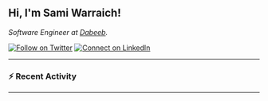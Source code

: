 <h2>Hi, I'm Sami Warraich!</h2>
<p><em>Software Engineer at <a href="https://dabeeb.co/">Dabeeb</a>.</em>



[![Follow on Twitter](https://img.shields.io/badge/--twitter?label=Twitter&logo=Twitter&style=social)](https://twitter.com/samiwarraich2) [![Connect on LinkedIn](https://img.shields.io/badge/--linkedin?label=LinkedIn&logo=LinkedIn&style=social)](https://www.linkedin.com/in/sami-warraich)

---

### :zap: Recent Activity

<!--START_SECTION:activity-->

<!--END_SECTION:activity-->

---